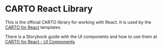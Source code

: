# CARTO React Library

This is the official CARTO library for working with React. It is used by the [CARTO for React](https://github.com/CartoDB/cra-template-carto) templates.

There is a Storybook guide with the UI components and how to use them at [CARTO for React - UI Components](https://storybook-react.carto.com/)